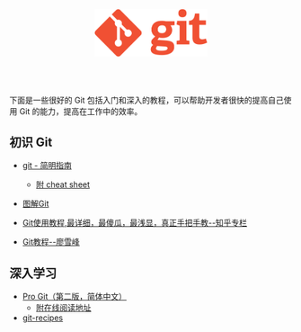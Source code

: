 <div style="text-align: center;padding-bottom: 50px">
  <img src="./images/Git-Logo.png" width="200 "> 
</div>

下面是一些很好的 Git 包括入门和深入的教程，可以帮助开发者很快的提高自己使用 Git 的能力，提高在工作中的效率。

## 初识 Git

- [git - 简明指南](https://rogerdudler.github.io/git-guide/index.zh.html)
  - [附 cheat sheet](./files/git_cheat_sheet.pdf)
- [图解Git](https://marklodato.github.io/visual-git-guide/index-zh-cn.html)

- [Git使用教程,最详细，最傻瓜，最浅显，真正手把手教--知乎专栏](https://zhuanlan.zhihu.com/p/30044692)
- [Git教程--廖雪峰](https://www.liaoxuefeng.com/wiki/0013739516305929606dd18361248578c67b8067c8c017b000)


## 深入学习

- [Pro Git（第二版，简体中文）](https://github.com/progit/progit2-zh)
  - [附在线阅读地址](https://git-scm.com/book/zh/v2)
- [git-recipes](https://github.com/geeeeeeeeek/git-recipes/wiki)